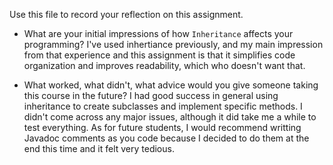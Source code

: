 Use this file to record your reflection on this assignment.

- What are your initial impressions of how `Inheritance` affects your programming?
I've used inhertiance previously, and my main impression from that experience and this assignment is that it simplifies code organization and improves readability, which who doesn't want that. 

- What worked, what didn't, what advice would you give someone taking this course in the future?
I had good success in general using inheritance to create subclasses and implement specific methods. I didn't come across any major issues, although it did take me a while to test everything. As for future students, I would recommend writting Javadoc comments as you code because I decided to do them at the end this time and it felt very tedious. 
